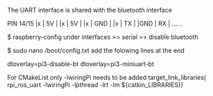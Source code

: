 The UART interface is shared with the bluetooth interface

PIN 14/15
|x   |   5V  |
|x   |   5V  |
|x   |   GND |
|x   |   TX  |
|GND |   RX  |
......

$ raspberry-config
under interfaces >> serial >> disable bluetooth

$ sudo nano /boot/config.txt
add the folowing lines at the end

dtoverlay=pi3-disable-bt
dtoverlay=pi3-miniuart-bt


For CMakeList only
-lwiringPi needs to be added 
target_link_libraries( rpi_ros_uart -lwiringPi -lpthread -lrt -lm ${catkin_LIBRARIES})
